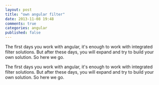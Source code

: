 ```yaml
---
layout: post
title: "own angular filter"
date: 2013-11-08 19:48
comments: true
categories: angular
published: false
---
```


The first days you work with angular, it's enough to work with integrated filter solutions. But after these days, you will expand and try to build your own solution. So here we go. 

<!-- more -->

The first days you work with angular, it's enough to work with integrated filter solutions. But after these days, you will expand and try to build your own solution. So here we go. 

